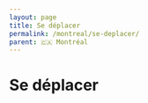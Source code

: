 ```yaml
---
layout: page
title: Se déplacer
permalink: /montreal/se-deplacer/
parent: 🇨🇦 Montréal
---
```


# Se déplacer